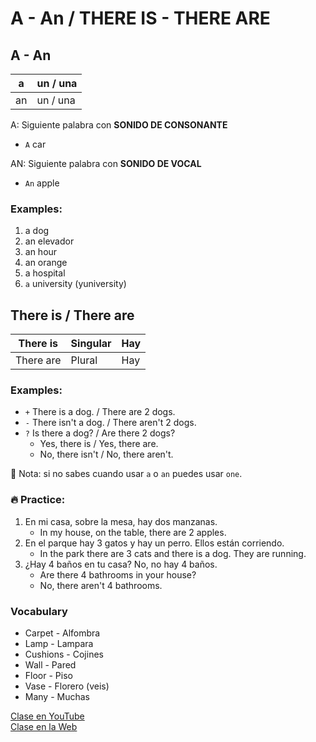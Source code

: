 # A - An / THERE IS - THERE ARE

## A - An

|a  |un / una |
|---|---------|
|an |un / una |

A: Siguiente palabra con **SONIDO DE CONSONANTE**   
- `A` car

AN: Siguiente palabra con **SONIDO DE VOCAL**  
- `An` apple

### Examples:

1. a dog
2. an elevador
3. an hour
4. an orange
5. a hospital
6. `a` university (yuniversity)

## There is / There are

|There is  |Singular |Hay |
|--------- |---------|----|
|There are |Plural   |Hay |

### Examples:

- `+` There is a dog. / There are  2 dogs.
- `-` There isn't a dog. / There aren't 2 dogs.
- `?` Is there a dog? / Are there 2 dogs?
	- Yes, there is   / Yes, there are.
	- No, there isn't / No, there aren't.

📌 Nota: si no sabes cuando usar `a` o `an` puedes usar `one`.

### 🔥 Practice:

1. En mi casa, sobre la mesa, hay dos manzanas.
	- In my house, on the table, there are 2 apples.
2. En el parque hay 3 gatos y hay un perro. Ellos están corriendo.
	- In the park there are 3 cats and there is a dog. They are running.
3. ¿Hay 4 baños en tu casa? No, no hay 4 baños.
	- Are there 4 bathrooms in your house?
	- No, there aren't 4 bathrooms.

### Vocabulary
- Carpet - Alfombra  
- Lamp - Lampara  
- Cushions - Cojines  
- Wall - Pared  
- Floor - Piso  
- Vase - Florero (veis)  
- Many - Muchas   

[Clase en YouTube](https://www.youtube.com/watch?v=vXmKsSnROjQ&list=PLgrNDDl9MxYmUmf19zPiljdg8FKIRmP78&index=8)    
[Clase en la Web](https://www.pacho8a.com/ingl%C3%A9s/curso-ingl%C3%A9s-desde-cero/lecci%C3%B3n-8/)